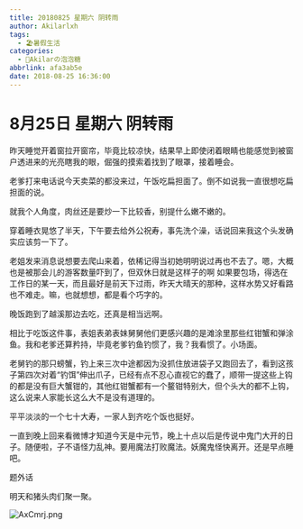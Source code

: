 ```yaml
---
title: 20180825 星期六 阴转雨
author: Akilarlxh
tags:
  - 🏖️暑假生活
categories:
  - 🍬Akilarの泡泡糖
abbrlink: afa3ab5e
date: 2018-08-25 16:36:00
---
```

# 8月25日 星期六 阴转雨

昨天睡觉开着窗拉开窗帘，毕竟比较凉快，结果早上即使闭着眼睛也能感觉到被窗户透进来的光亮瞎我的眼，倔强的摸索着找到了眼罩，接着睡会。

老爹打来电话说今天卖菜的都没来过，午饭吃扁担面了。倒不如说我一直很想吃扁担面的说。

就我个人角度，肉丝还是要炒一下比较香，别提什么嫩不嫩的。

穿着睡衣晃悠了半天，下午要去给外公祝寿，事先洗个澡，话说回来我这个头发确实应该剪一下了。

老姐发来消息说想要去爬山来着，依稀记得当初她明明说过再也不去了。嗯，大概也是被那会儿的游客数量吓到了，但双休日就是这样子的啊 如果要包场，得选在工作日的某一天，而且最好是前天下过雨，昨天大晴天的那种，这样水势又好看路也不难走。嘛，也就想想，都是看个巧字的。

晚饭跑到了越溪那边去吃，还真是相当远啊。

相比于吃饭这件事，表姐表弟表妹舅舅他们更感兴趣的是滩涂里那些红钳蟹和弹涂鱼。我和老爹还算矜持，毕竟老爹钓鱼钓惯了，我？我看惯了。小场面。

老舅钓的那只螃蟹，钓上来三次中途都因为没抓住放进袋子又跑回去了，看到这孩子第四次对着“钓饵”伸出爪子，已经有点不忍心直视它的蠢了，顺带一提这些上钩的都是没有巨大蟹钳的，其他红钳蟹都有一个鳌钳特别大，但个头大的都不上钩，这么说来人家能长这么大不是没有道理的。

平平淡淡的一个七十大寿，一家人到齐吃个饭也挺好。

一直到晚上回来看微博才知道今天是中元节，晚上十点以后是传说中鬼门大开的日子。随便啦，子不语怪力乱神。要用魔法打败魔法。妖魔鬼怪快离开。还是早点睡吧。

题外话

明天和猪头肉们聚一聚。

![AxCmrj.png](https://s2.ax1x.com/2019/04/16/AxCmrj.png)